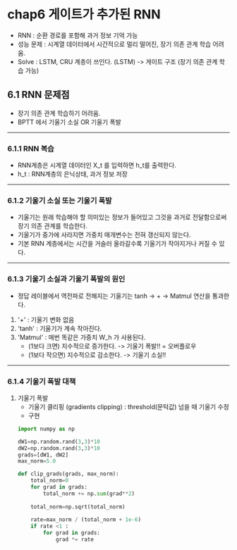 # chap6 게이트가 추가된 RNN  
* RNN : 순환 경로를 포함해 과거 정보 기억 가능
* 성능 문제 : 시계열 데이터에서 시간적으로 멀리 떨어진, 장기 의존 관계 학습 어려움.  
* Solve : LSTM, CRU 계층이 쓰인다.  (LSTM) -> 게이트 구조 (장기 의존 관계 학습 가능)  

## 6.1 RNN 문제점  
* 장기 의존 관계 학습하기 어려움.  
* BPTT 에서 기울기 소실 OR  기울기 폭발  
***
### 6.1.1 RNN 복습
* RNN계층은 시계열 데이터인 X_t 를 입력하면 h_t를 출력한다.  
* h_t : RNN계층의 은닉상태, 과거 정보 저장  
***
### 6.1.2 기울기 소실 또는 기울기 폭발  
* 기울기는 원래 학습해야 할 의미있는 정보가 들어있고 그것을 과거로 전달함으로써 장기 의존 관계를 학습한다.  
* 기울기가 중가에 사라지면 가중치 매개변수는 전혀 갱신되지 않는다.  
* 기본 RNN 계층에서는 시간을 거슬러 올라갈수록 기울기가 작아지거나 커질 수 있다.  
***
### 6.1.3 기울기 소실과 기울기 폭발의 원인  
* 정답 레이블에서 역전파로 전해지는 기울기는 tanh -> + -> Matmul 연산을 통과한다.  
1. '+' : 기울기 변화 없음  
2. 'tanh' : 기울기가 계속 작아진다.  
3. 'Matmul' : 매번 똑같은 가중치 W_h 가 사용된다.  
   * (1보다 크면) 지수적으로 증가한다. -> 기울기 폭발!!  = 오버플로우  
    * (1보다 작으면) 지수적으로 감소한다. -> 기울기 소실!!  
    

***
### 6.1.4 기울기 폭발 대책  
1. 기울기 폭발  
    * 기울기 클리핑 (gradients clipping) : threshold(문턱값) 넘을 때 기울기 수정  
    * 구현
    ```python
    import numpy as np
    
    dW1=np.random.rand(3,3)*10
    dW2=np.random.rand(3,3)*10
    grads=[dW1, dW2]
    max_norm=5.0
    
    def clip_grads(grads, max_norm):
        total_norm=0
        for grad in grads:  
            total_norm += np.sum(grad**2)
            
        total_norm=np.sqrt(total_norm)
        
        rate=max_norm / (total_norm + 1e-6)
        if rate <1 :
            for grad in grads:
                grad *= rate
    ```
   
